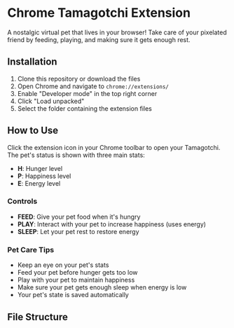 # Chrome Tamagotchi Extension

A nostalgic virtual pet that lives in your browser! Take care of your pixelated friend by feeding, playing, and making sure it gets enough rest.

## Installation

1. Clone this repository or download the files
2. Open Chrome and navigate to `chrome://extensions/`
3. Enable "Developer mode" in the top right corner
4. Click "Load unpacked"
5. Select the folder containing the extension files

## How to Use

Click the extension icon in your Chrome toolbar to open your Tamagotchi. The pet's status is shown with three main stats:

- **H**: Hunger level
- **P**: Happiness level
- **E**: Energy level

### Controls

- **FEED**: Give your pet food when it's hungry
- **PLAY**: Interact with your pet to increase happiness (uses energy)
- **SLEEP**: Let your pet rest to restore energy

### Pet Care Tips

- Keep an eye on your pet's stats
- Feed your pet before hunger gets too low
- Play with your pet to maintain happiness
- Make sure your pet gets enough sleep when energy is low
- Your pet's state is saved automatically

## File Structure 